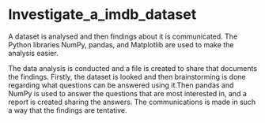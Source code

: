 # Investigate_a_imdb_dataset
A dataset  is analysed and then findings about it is communicated. The Python libraries NumPy, pandas, and Matplotlib are used to make the analysis easier.

The data analysis is conducted and a file is created to share that documents the findings. Firstly, the dataset is looked and then brainstorming is done regarding what questions can be answered using it.Then pandas and NumPy is used to answer the questions that are most interested in, and a report is created sharing the answers. The communications is made in such a way that the findings are tentative. 
